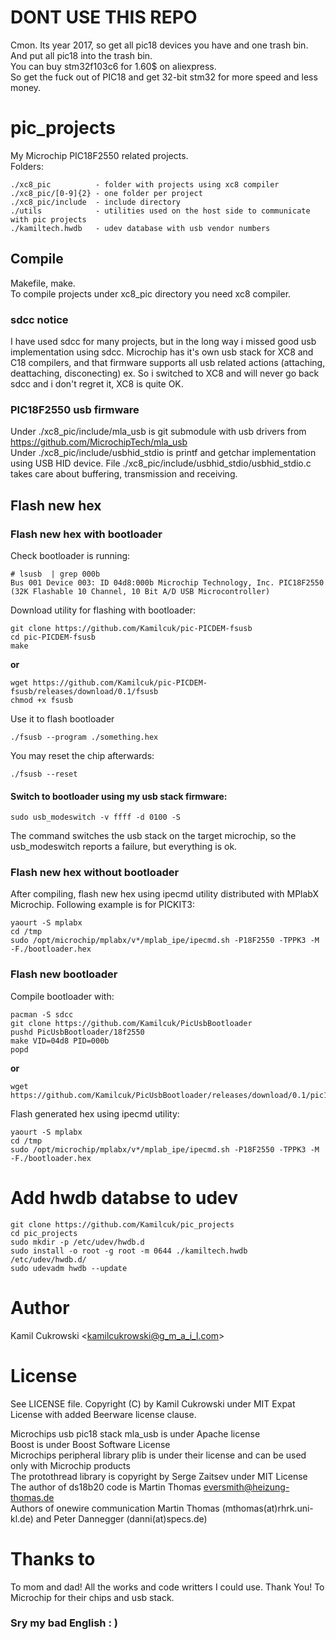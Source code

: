 # DONT USE THIS REPO

Cmon. Its year 2017, so get all pic18 devices you have and one trash bin.  
And put all pic18 into the trash bin.  
You can buy stm32f103c6 for 1.60$ on aliexpress.  
So get the fuck out of PIC18 and get 32-bit stm32 for more speed and less money.  

# pic_projects

My Microchip PIC18F2550 related projects.  
Folders:  

```
./xc8_pic          - folder with projects using xc8 compiler
./xc8_pic/[0-9]{2} - one folder per project
./xc8_pic/include  - include directory
./utils            - utilities used on the host side to communicate with pic projects
./kamiltech.hwdb   - udev database with usb vendor numbers
```

## Compile

Makefile, make.  
To compile projects under xc8_pic directory you need xc8 compiler.   

### sdcc notice

I have used sdcc for many projects, but in the long way i missed good usb implementation using sdcc. Microchip has it's own usb stack for XC8 and C18 compilers, and that firmware supports all usb related actions (attaching, deattaching, disconecting) ex. So i switched to XC8 and will never go back sdcc and i don't regret it, XC8 is quite OK.  

### PIC18F2550 usb firmware

Under ./xc8_pic/include/mla_usb is git submodule with usb drivers from https://github.com/MicrochipTech/mla_usb  
Under ./xc8_pic/include/usbhid_stdio is printf and getchar implementation using USB HID device. File ./xc8_pic/include/usbhid_stdio/usbhid_stdio.c takes care about buffering, transmission and receiving.  

## Flash new hex

### Flash new hex with bootloader

Check bootloader is running:
```
# lsusb  | grep 000b
Bus 001 Device 003: ID 04d8:000b Microchip Technology, Inc. PIC18F2550 (32K Flashable 10 Channel, 10 Bit A/D USB Microcontroller)
```

Download utility for flashing with bootloader:
```
git clone https://github.com/Kamilcuk/pic-PICDEM-fsusb
cd pic-PICDEM-fsusb
make
```
**or**
```
wget https://github.com/Kamilcuk/pic-PICDEM-fsusb/releases/download/0.1/fsusb
chmod +x fsusb
```

Use it to flash bootloader
```
./fsusb --program ./something.hex
```

You may reset the chip afterwards:
```
./fsusb --reset
```

#### Switch to bootloader using my usb stack firmware:

```
sudo usb_modeswitch -v ffff -d 0100 -S
```
The command switches the usb stack on the target microchip, so the usb\_modeswitch reports a failure, but everything is ok.

### Flash new hex without bootloader

After compiling, flash new hex using ipecmd utility distributed with MPlabX Microchip.
Following example is for PICKIT3:
```
yaourt -S mplabx
cd /tmp
sudo /opt/microchip/mplabx/v*/mplab_ipe/ipecmd.sh -P18F2550 -TPPK3 -M -F./bootloader.hex
```

### Flash new bootloader

Compile bootloader with:

```
pacman -S sdcc
git clone https://github.com/Kamilcuk/PicUsbBootloader
pushd PicUsbBootloader/18f2550
make VID=04d8 PID=000b
popd
```
**or**
```
wget https://github.com/Kamilcuk/PicUsbBootloader/releases/download/0.1/pic18f2550_bootloader.hex
```

Flash generated hex using ipecmd utility:
```
yaourt -S mplabx
cd /tmp
sudo /opt/microchip/mplabx/v*/mplab_ipe/ipecmd.sh -P18F2550 -TPPK3 -M -F./bootloader.hex
```

# Add hwdb databse to udev

```
git clone https://github.com/Kamilcuk/pic_projects
cd pic_projects
sudo mkdir -p /etc/udev/hwdb.d
sudo install -o root -g root -m 0644 ./kamiltech.hwdb /etc/udev/hwdb.d/
sudo udevadm hwdb --update
```

# Author
Kamil Cukrowski <kamilcukrowski@g_m_a_i_l.com>

# License
See LICENSE file.
Copyright (C) by Kamil Cukrowski under MIT Expat License with added Beerware license clause.

Microchips usb pic18 stack mla_usb is under Apache license  
Boost is under Boost Software License  
Microchips peripheral library plib is under their license and can be used only with Microchip products  
The protothread library is copyright by Serge Zaitsev under MIT License  
The author of ds18b20 code is Martin Thomas <eversmith@heizung-thomas.de>  
Authors of onewire communication Martin Thomas (mthomas(at)rhrk.uni-kl.de) and Peter Dannegger (danni(at)specs.de)  

# Thanks to
To mom and dad!
All the works and code writters I could use. Thank You!
To Microchip for their chips and usb stack.

### Sry my bad English : )



